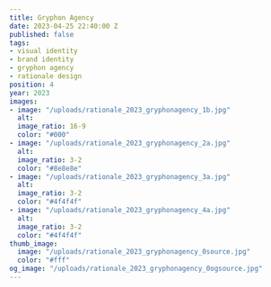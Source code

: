 ```yaml
---
title: Gryphon Agency
date: 2023-04-25 22:40:00 Z
published: false
tags:
- visual identity
- brand identity
- gryphon agency
- rationale design
position: 4
year: 2023
images:
- image: "/uploads/rationale_2023_gryphonagency_1b.jpg"
  alt: 
  image_ratio: 16-9
  color: "#000"
- image: "/uploads/rationale_2023_gryphonagency_2a.jpg"
  alt: 
  image_ratio: 3-2
  color: "#8e8e8e"
- image: "/uploads/rationale_2023_gryphonagency_3a.jpg"
  alt: 
  image_ratio: 3-2
  color: "#4f4f4f"
- image: "/uploads/rationale_2023_gryphonagency_4a.jpg"
  alt: 
  image_ratio: 3-2
  color: "#4f4f4f"
thumb_image:
  image: "/uploads/rationale_2023_gryphonagency_0source.jpg"
  color: "#fff"
og_image: "/uploads/rationale_2023_gryphonagency_0ogsource.jpg"
---
```


